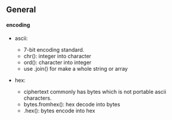 ## General

#### encoding
- ascii:
    - 7-bit encoding standard. 
    - chr(): integer into character
    - ord(): character into integer
    - use .join() for make a whole string or array

- hex:
    - ciphertext commonly has bytes which is not portable ascii characters.
    - bytes.fromhex(): hex decode into bytes
    - .hex(): bytes encode into hex
